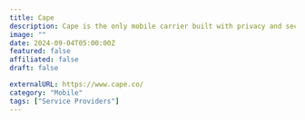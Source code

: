 ```yaml
---
title: Cape
description: Cape is the only mobile carrier built with privacy and security at its core.
image: ""
date: 2024-09-04T05:00:00Z
featured: false
affiliated: false
draft: false

externalURL: https://www.cape.co/
category: "Mobile"
tags: ["Service Providers"]
---
```


